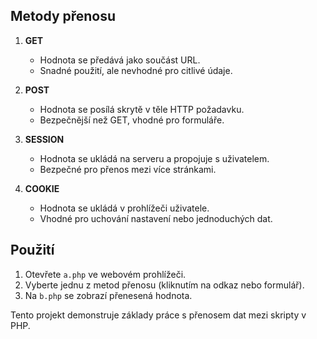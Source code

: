 ## **Metody přenosu**

1. **GET**  
   - Hodnota se předává jako součást URL.  
   - Snadné použití, ale nevhodné pro citlivé údaje.

2. **POST**  
   - Hodnota se posílá skrytě v těle HTTP požadavku.  
   - Bezpečnější než GET, vhodné pro formuláře.

3. **SESSION**  
   - Hodnota se ukládá na serveru a propojuje s uživatelem.  
   - Bezpečné pro přenos mezi více stránkami.

4. **COOKIE**  
   - Hodnota se ukládá v prohlížeči uživatele.  
   - Vhodné pro uchování nastavení nebo jednoduchých dat.



## **Použití**
1. Otevřete `a.php` ve webovém prohlížeči.
2. Vyberte jednu z metod přenosu (kliknutím na odkaz nebo formulář).
3. Na `b.php` se zobrazí přenesená hodnota.

Tento projekt demonstruje základy práce s přenosem dat mezi skripty v PHP.